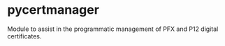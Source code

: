 # pycertmanager

Module to assist in the programmatic management of PFX and P12 digital certificates.
